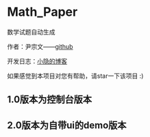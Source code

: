 # Math_Paper
数学试题自动生成

作者：尹宗文——[github](https://github.com/yinvoke)

开发日志：[小隐的博客](https://blog.csdn.net/qq_40294512/article/details/83096179)

如果感觉到本项目对您有帮助，请star一下该项目 :) 

## 1.0版本为控制台版本


## 2.0版本为自带ui的demo版本
